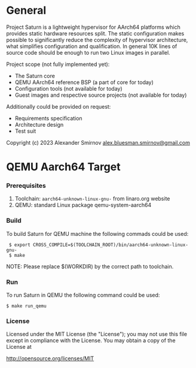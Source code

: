 # General

Project Saturn is a lightweight hypervisor for AArch64 platforms which provides
static hardware resources split. The static configuration makes possible to
significantly reduce the complexity of hypervisor architecture, what simplifies
configuration and qualification. In general 10K lines of source code should be
enough to run two Linux images in parallel.

Project scope (not fully implemented yet):

 - The Saturn core
 - QEMU AArch64 reference BSP (a part of core for today)
 - Configuration tools (not available for today)
 - Guest images and respective source projects (not available for today)

Additionally could be provided on request:
 - Requirements specification
 - Architecture design
 - Test suit

Copyright (c) 2023
Alexander Smirnov <alex.bluesman.smirnov@gmail.com>

# QEMU Aarch64 Target

### Prerequisites

1. Toolchain: `aarch64-unknown-linux-gnu-` from linaro.org website
2. QEMU: standard Linux package qemu-system-aarch64

### Build

To build Saturn for QEMU machine the following commads could be used:

```
 $ export CROSS_COMPILE=$(TOOLCHAIN_ROOT)/bin/aarch64-unknown-linux-gnu-
 $ make
```

NOTE: Please replace $(WORKDIR) by the correct path to toolchain.

### Run

To run Saturn in QEMU the following command could be used:

```
$ make run_qemu
```
### License

Licensed under the MIT License (the "License"); you may not use this file except
in compliance with the License. You may obtain a copy of the License at

  http://opensource.org/licenses/MIT
